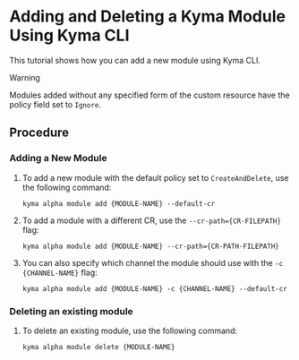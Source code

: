 # Adding and Deleting a Kyma Module Using Kyma CLI
This tutorial shows how you can add a new module using Kyma CLI. 

> [!WARNING]
> Modules added without any specified form of the custom resource have the policy field set to `Ignore`.
## Procedure

### Adding a New Module

1. To add a new module with the default policy set to `CreateAndDelete`, use the following command:

    ```
    kyma alpha module add {MODULE-NAME} --default-cr
    ```
2. To add a module with a different CR, use the `--cr-path={CR-FILEPATH}` flag:
    ```
    kyma alpha module add {MODULE-NAME} --cr-path={CR-PATH-FILEPATH}
    ```
3. You can also specify which channel the module should use with the `-c {CHANNEL-NAME}` flag:
    ```
    kyma alpha module add {MODULE-NAME} -c {CHANNEL-NAME} --default-cr
    ```
### Deleting an existing module

1. To delete an existing module, use the following command:

    ```
    kyma alpha module delete {MODULE-NAME} 
    ```